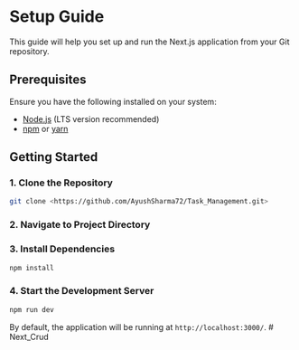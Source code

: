 # Setup Guide

This guide will help you set up and run the Next.js application from your Git repository.

## Prerequisites
Ensure you have the following installed on your system:
- [Node.js](https://nodejs.org/) (LTS version recommended)
- [npm](https://www.npmjs.com/) or [yarn](https://yarnpkg.com/)

## Getting Started
### 1. Clone the Repository
```sh
git clone <https://github.com/AyushSharma72/Task_Management.git>
```

### 2. Navigate to Project Directory

### 3. Install Dependencies
```sh
npm install
```

### 4. Start the Development Server
```sh
npm run dev
```

By default, the application will be running at `http://localhost:3000/`.
#   N e x t _ C r u d  
 